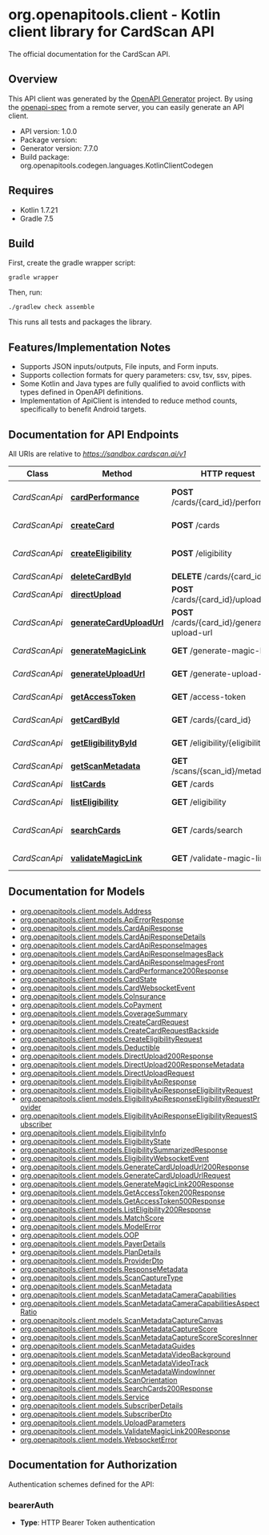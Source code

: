 # org.openapitools.client - Kotlin client library for CardScan API

The official documentation for the CardScan API.

## Overview
This API client was generated by the [OpenAPI Generator](https://openapi-generator.tech) project.  By using the [openapi-spec](https://github.com/OAI/OpenAPI-Specification) from a remote server, you can easily generate an API client.

- API version: 1.0.0
- Package version: 
- Generator version: 7.7.0
- Build package: org.openapitools.codegen.languages.KotlinClientCodegen

## Requires

* Kotlin 1.7.21
* Gradle 7.5

## Build

First, create the gradle wrapper script:

```
gradle wrapper
```

Then, run:

```
./gradlew check assemble
```

This runs all tests and packages the library.

## Features/Implementation Notes

* Supports JSON inputs/outputs, File inputs, and Form inputs.
* Supports collection formats for query parameters: csv, tsv, ssv, pipes.
* Some Kotlin and Java types are fully qualified to avoid conflicts with types defined in OpenAPI definitions.
* Implementation of ApiClient is intended to reduce method counts, specifically to benefit Android targets.

<a id="documentation-for-api-endpoints"></a>
## Documentation for API Endpoints

All URIs are relative to *https://sandbox.cardscan.ai/v1*

| Class | Method | HTTP request | Description |
| ------------ | ------------- | ------------- | ------------- |
| *CardScanApi* | [**cardPerformance**](docs/CardScanApi.md#cardperformance) | **POST** /cards/{card_id}/performance | Card - Send performance data |
| *CardScanApi* | [**createCard**](docs/CardScanApi.md#createcard) | **POST** /cards | Creates a new card |
| *CardScanApi* | [**createEligibility**](docs/CardScanApi.md#createeligibility) | **POST** /eligibility | Create Eligibility Record |
| *CardScanApi* | [**deleteCardById**](docs/CardScanApi.md#deletecardbyid) | **DELETE** /cards/{card_id} | Delete Card |
| *CardScanApi* | [**directUpload**](docs/CardScanApi.md#directupload) | **POST** /cards/{card_id}/upload | Direct Upload |
| *CardScanApi* | [**generateCardUploadUrl**](docs/CardScanApi.md#generatecarduploadurl) | **POST** /cards/{card_id}/generate-upload-url | Card - Generate Upload URL |
| *CardScanApi* | [**generateMagicLink**](docs/CardScanApi.md#generatemagiclink) | **GET** /generate-magic-link | Generate Magic Link |
| *CardScanApi* | [**generateUploadUrl**](docs/CardScanApi.md#generateuploadurl) | **GET** /generate-upload-url | Generate an upload URL |
| *CardScanApi* | [**getAccessToken**](docs/CardScanApi.md#getaccesstoken) | **GET** /access-token | Access Token |
| *CardScanApi* | [**getCardById**](docs/CardScanApi.md#getcardbyid) | **GET** /cards/{card_id} | Get Card by ID |
| *CardScanApi* | [**getEligibilityById**](docs/CardScanApi.md#geteligibilitybyid) | **GET** /eligibility/{eligibility_id} | Get Eligibility |
| *CardScanApi* | [**getScanMetadata**](docs/CardScanApi.md#getscanmetadata) | **GET** /scans/{scan_id}/metadata | Get Scan Metadata |
| *CardScanApi* | [**listCards**](docs/CardScanApi.md#listcards) | **GET** /cards | List Cards |
| *CardScanApi* | [**listEligibility**](docs/CardScanApi.md#listeligibility) | **GET** /eligibility | List Eligibility |
| *CardScanApi* | [**searchCards**](docs/CardScanApi.md#searchcards) | **GET** /cards/search | Search Cards (200) OK |
| *CardScanApi* | [**validateMagicLink**](docs/CardScanApi.md#validatemagiclink) | **GET** /validate-magic-link | Validate Magic Link |


<a id="documentation-for-models"></a>
## Documentation for Models

 - [org.openapitools.client.models.Address](docs/Address.md)
 - [org.openapitools.client.models.ApiErrorResponse](docs/ApiErrorResponse.md)
 - [org.openapitools.client.models.CardApiResponse](docs/CardApiResponse.md)
 - [org.openapitools.client.models.CardApiResponseDetails](docs/CardApiResponseDetails.md)
 - [org.openapitools.client.models.CardApiResponseImages](docs/CardApiResponseImages.md)
 - [org.openapitools.client.models.CardApiResponseImagesBack](docs/CardApiResponseImagesBack.md)
 - [org.openapitools.client.models.CardApiResponseImagesFront](docs/CardApiResponseImagesFront.md)
 - [org.openapitools.client.models.CardPerformance200Response](docs/CardPerformance200Response.md)
 - [org.openapitools.client.models.CardState](docs/CardState.md)
 - [org.openapitools.client.models.CardWebsocketEvent](docs/CardWebsocketEvent.md)
 - [org.openapitools.client.models.CoInsurance](docs/CoInsurance.md)
 - [org.openapitools.client.models.CoPayment](docs/CoPayment.md)
 - [org.openapitools.client.models.CoverageSummary](docs/CoverageSummary.md)
 - [org.openapitools.client.models.CreateCardRequest](docs/CreateCardRequest.md)
 - [org.openapitools.client.models.CreateCardRequestBackside](docs/CreateCardRequestBackside.md)
 - [org.openapitools.client.models.CreateEligibilityRequest](docs/CreateEligibilityRequest.md)
 - [org.openapitools.client.models.Deductible](docs/Deductible.md)
 - [org.openapitools.client.models.DirectUpload200Response](docs/DirectUpload200Response.md)
 - [org.openapitools.client.models.DirectUpload200ResponseMetadata](docs/DirectUpload200ResponseMetadata.md)
 - [org.openapitools.client.models.DirectUploadRequest](docs/DirectUploadRequest.md)
 - [org.openapitools.client.models.EligibilityApiResponse](docs/EligibilityApiResponse.md)
 - [org.openapitools.client.models.EligibilityApiResponseEligibilityRequest](docs/EligibilityApiResponseEligibilityRequest.md)
 - [org.openapitools.client.models.EligibilityApiResponseEligibilityRequestProvider](docs/EligibilityApiResponseEligibilityRequestProvider.md)
 - [org.openapitools.client.models.EligibilityApiResponseEligibilityRequestSubscriber](docs/EligibilityApiResponseEligibilityRequestSubscriber.md)
 - [org.openapitools.client.models.EligibilityInfo](docs/EligibilityInfo.md)
 - [org.openapitools.client.models.EligibilityState](docs/EligibilityState.md)
 - [org.openapitools.client.models.EligibilitySummarizedResponse](docs/EligibilitySummarizedResponse.md)
 - [org.openapitools.client.models.EligibilityWebsocketEvent](docs/EligibilityWebsocketEvent.md)
 - [org.openapitools.client.models.GenerateCardUploadUrl200Response](docs/GenerateCardUploadUrl200Response.md)
 - [org.openapitools.client.models.GenerateCardUploadUrlRequest](docs/GenerateCardUploadUrlRequest.md)
 - [org.openapitools.client.models.GenerateMagicLink200Response](docs/GenerateMagicLink200Response.md)
 - [org.openapitools.client.models.GetAccessToken200Response](docs/GetAccessToken200Response.md)
 - [org.openapitools.client.models.GetAccessToken500Response](docs/GetAccessToken500Response.md)
 - [org.openapitools.client.models.ListEligibility200Response](docs/ListEligibility200Response.md)
 - [org.openapitools.client.models.MatchScore](docs/MatchScore.md)
 - [org.openapitools.client.models.ModelError](docs/ModelError.md)
 - [org.openapitools.client.models.OOP](docs/OOP.md)
 - [org.openapitools.client.models.PayerDetails](docs/PayerDetails.md)
 - [org.openapitools.client.models.PlanDetails](docs/PlanDetails.md)
 - [org.openapitools.client.models.ProviderDto](docs/ProviderDto.md)
 - [org.openapitools.client.models.ResponseMetadata](docs/ResponseMetadata.md)
 - [org.openapitools.client.models.ScanCaptureType](docs/ScanCaptureType.md)
 - [org.openapitools.client.models.ScanMetadata](docs/ScanMetadata.md)
 - [org.openapitools.client.models.ScanMetadataCameraCapabilities](docs/ScanMetadataCameraCapabilities.md)
 - [org.openapitools.client.models.ScanMetadataCameraCapabilitiesAspectRatio](docs/ScanMetadataCameraCapabilitiesAspectRatio.md)
 - [org.openapitools.client.models.ScanMetadataCaptureCanvas](docs/ScanMetadataCaptureCanvas.md)
 - [org.openapitools.client.models.ScanMetadataCaptureScore](docs/ScanMetadataCaptureScore.md)
 - [org.openapitools.client.models.ScanMetadataCaptureScoreScoresInner](docs/ScanMetadataCaptureScoreScoresInner.md)
 - [org.openapitools.client.models.ScanMetadataGuides](docs/ScanMetadataGuides.md)
 - [org.openapitools.client.models.ScanMetadataVideoBackground](docs/ScanMetadataVideoBackground.md)
 - [org.openapitools.client.models.ScanMetadataVideoTrack](docs/ScanMetadataVideoTrack.md)
 - [org.openapitools.client.models.ScanMetadataWindowInner](docs/ScanMetadataWindowInner.md)
 - [org.openapitools.client.models.ScanOrientation](docs/ScanOrientation.md)
 - [org.openapitools.client.models.SearchCards200Response](docs/SearchCards200Response.md)
 - [org.openapitools.client.models.Service](docs/Service.md)
 - [org.openapitools.client.models.SubscriberDetails](docs/SubscriberDetails.md)
 - [org.openapitools.client.models.SubscriberDto](docs/SubscriberDto.md)
 - [org.openapitools.client.models.UploadParameters](docs/UploadParameters.md)
 - [org.openapitools.client.models.ValidateMagicLink200Response](docs/ValidateMagicLink200Response.md)
 - [org.openapitools.client.models.WebsocketError](docs/WebsocketError.md)


<a id="documentation-for-authorization"></a>
## Documentation for Authorization


Authentication schemes defined for the API:
<a id="bearerAuth"></a>
### bearerAuth

- **Type**: HTTP Bearer Token authentication

